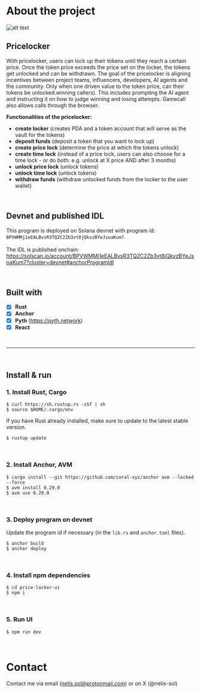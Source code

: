# About the project

![alt text](https://github.com/theCRABsite/price-lock/blob/main/pricelocker.png "Pricelocker")


## Pricelocker
With pricelocker, users can lock up their tokens until they reach a certain price. Once the token price exceeds the price set on the locker, the tokens get unlocked and can be withdrawn. 
The goal of the pricelocker is aligning incentives between project teams, influencers, developers, AI agents and the community. Only when one driven value to the token price, can their tokens be unlocked.winning callers). This includes prompting the AI agent and instructing it on how to judge winning and losing attempts. Gamecall also allows calls through the browser.

**Functionalities of the pricelocker:**
  * **create locker** (creates PDA and a token account that will serve as the vault for the tokens)
  * **deposit funds** (deposit a token that you want to lock up)
  * **create price lock** (determine the price at which the tokens unlock)
  * **create time lock** (instead of a price lock, users can also choose for a time lock - or do both: e.g. unlock at X price AND after 3 months)
  * **unlock price lock** (unlock tokens)
  * **unlock time lock** (unlock tokens)
  * **withdraw funds** (withdraw unlocked funds from the locker to the user wallet)

<br />

## Devnet and published IDL
This program is deployed on Solana devnet with program id: `BPVWMMj1eEALBvsR3TQZC2Zb3vt8jQkvzBYeJsoaKum7`.<br /><br />
The IDL is published onchain:
https://solscan.io/account/BPVWMMj1eEALBvsR3TQZC2Zb3vt8jQkvzBYeJsoaKum7?cluster=devnet#anchorProgramIdl

<br />

## Built with

- [x] **Rust**
- [x] **Anchor**  
- [x] **Pyth** (https://pyth.network)
- [x] **React**

<br />

____

<br />

## Install & run

### 1. Install Rust, Cargo
```
$ curl https://sh.rustup.rs -sSf | sh
$ source $HOME/.cargo/env
```

If you have Rust already installed, make sure to update to the latest stable version.
```
$ rustup update
```
<br />

### 2. Install Anchor, AVM
```
$ cargo install --git https://github.com/coral-xyz/anchor avm --locked --force
$ avm install 0.29.0
$ avm use 0.29.0
```
<br />

### 3. Deploy program on devnet
Update the program id if necessary (in the `lib.rs` and `anchor.toml` files).

```
$ anchor build
$ anchor deploy
```
<br />

### 4. Install npm dependencies
```
$ cd price-locker-ui
$ npm i
```
<br />

### 5. Run UI
```
$ npm run dev
```

<br />

# Contact
Contact me via email (nelis.sol@protonmail.com) or on X (@nelis-sol)

<br /><br />

